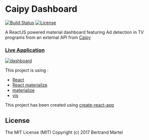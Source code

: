 # Caipy Dashboard

[![Build Status](https://travis-ci.org/bertrandmartel/caipy-dashboard.svg?branch=master)](https://travis-ci.org/bertrandmartel/caipy-dashboard)
[![License](http://img.shields.io/:license-mit-blue.svg)](LICENSE.md)

A ReactJS powered material dashboard featuring Ad detection in TV programs from an external API from [Caipy](http://www.caipy.com/)

### [Live Application](http://bertrandmartel.github.io/caipy-dashboard)

[![dashboard](https://user-images.githubusercontent.com/5183022/29038749-1cc10104-7ba9-11e7-89e1-2d190cd6a1a4.png)](http://bertrandmartel.github.io/caipy-dashboard)

This project is using :

* [React](https://github.com/facebook/react)
* [React materialize](https://github.com/react-materialize/react-materialize)
* [materialize](https://github.com/Dogfalo/materialize)
* [vis](https://github.com/almende/vis)

This project has been created using [create-react-app](https://github.com/facebookincubator/create-react-app)

## License

The MIT License (MIT) Copyright (c) 2017 Bertrand Martel
